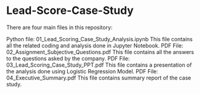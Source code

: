 # Lead-Score-Case-Study
There are four main files in this repository:

Python file: 01_Lead_Scoring_Case_Study_Analysis.ipynb This file contains all the related coding and analysis done in Jupyter Notebook.
PDF File: 02_Assignment_Subjective_Questions.pdf This file contains all the answers to the questions asked by the company.
PDF File: 03_Lead_Scoring_Case_Study_PPT.pdf This file contains a presentation of the analysis done using Logistic Regression Model.
PDF File: 04_Executive_Summary.pdf This file contains summary report of the case study.

